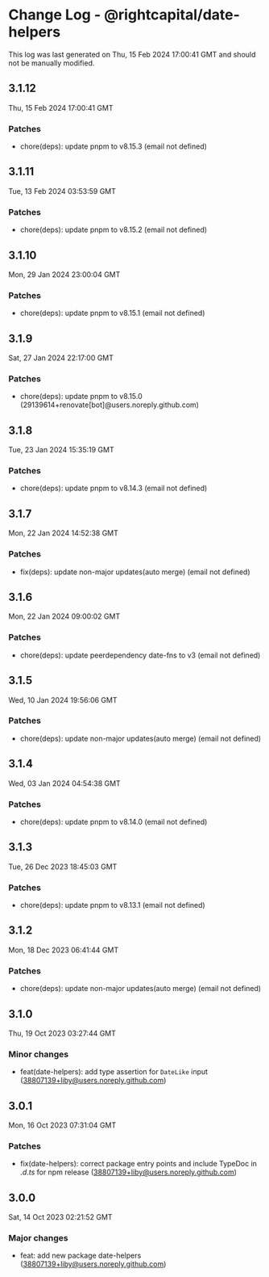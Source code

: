 # Change Log - @rightcapital/date-helpers

This log was last generated on Thu, 15 Feb 2024 17:00:41 GMT and should not be manually modified.

<!-- Start content -->

## 3.1.12

Thu, 15 Feb 2024 17:00:41 GMT

### Patches

- chore(deps): update pnpm to v8.15.3 (email not defined)

## 3.1.11

Tue, 13 Feb 2024 03:53:59 GMT

### Patches

- chore(deps): update pnpm to v8.15.2 (email not defined)

## 3.1.10

Mon, 29 Jan 2024 23:00:04 GMT

### Patches

- chore(deps): update pnpm to v8.15.1 (email not defined)

## 3.1.9

Sat, 27 Jan 2024 22:17:00 GMT

### Patches

- chore(deps): update pnpm to v8.15.0 (29139614+renovate[bot]@users.noreply.github.com)

## 3.1.8

Tue, 23 Jan 2024 15:35:19 GMT

### Patches

- chore(deps): update pnpm to v8.14.3 (email not defined)

## 3.1.7

Mon, 22 Jan 2024 14:52:38 GMT

### Patches

- fix(deps): update non-major updates(auto merge) (email not defined)

## 3.1.6

Mon, 22 Jan 2024 09:00:02 GMT

### Patches

- chore(deps): update peerdependency date-fns to v3 (email not defined)

## 3.1.5

Wed, 10 Jan 2024 19:56:06 GMT

### Patches

- chore(deps): update non-major updates(auto merge) (email not defined)

## 3.1.4

Wed, 03 Jan 2024 04:54:38 GMT

### Patches

- chore(deps): update pnpm to v8.14.0 (email not defined)

## 3.1.3

Tue, 26 Dec 2023 18:45:03 GMT

### Patches

- chore(deps): update pnpm to v8.13.1 (email not defined)

## 3.1.2

Mon, 18 Dec 2023 06:41:44 GMT

### Patches

- chore(deps): update non-major updates(auto merge) (email not defined)

## 3.1.0

Thu, 19 Oct 2023 03:27:44 GMT

### Minor changes

- feat(date-helpers): add type assertion for `DateLike` input (38807139+liby@users.noreply.github.com)

## 3.0.1

Mon, 16 Oct 2023 07:31:04 GMT

### Patches

- fix(date-helpers): correct package entry points and include TypeDoc in _.d.ts_ for npm release (38807139+liby@users.noreply.github.com)

## 3.0.0

Sat, 14 Oct 2023 02:21:52 GMT

### Major changes

- feat: add new package date-helpers (38807139+liby@users.noreply.github.com)

